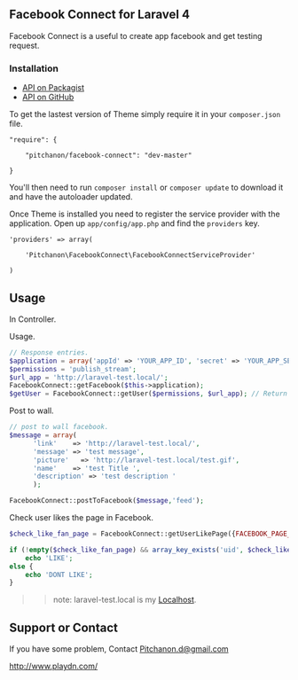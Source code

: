 ## Facebook Connect for Laravel 4

Facebook Connect is a useful to create app facebook and get testing request.

### Installation

- [API on Packagist](https://packagist.org/packages/pitchanon/facebook-connect)
- [API on GitHub](https://github.com/Pitchanon/Laravel4-FacebookConnect)

To get the lastest version of Theme simply require it in your `composer.json` file.

~~~
"require": {

	"pitchanon/facebook-connect": "dev-master"

}
~~~

You'll then need to run `composer install` or `composer update` to download it and have the autoloader updated.

Once Theme is installed you need to register the service provider with the application. Open up `app/config/app.php` and find the `providers` key.

~~~
'providers' => array(

    'Pitchanon\FacebookConnect\FacebookConnectServiceProvider'

)
~~~

## Usage

In Controller.

Usage.

~~~php
// Response entries.
$application = array('appId' => 'YOUR_APP_ID', 'secret' => 'YOUR_APP_SECRET');
$permissions = 'publish_stream';
$url_app = 'http://laravel-test.local/';
FacebookConnect::getFacebook($this->application);
$getUser = FacebookConnect::getUser($permissions, $url_app); // Return facebook User data

~~~

Post to wall.

~~~php
// post to wall facebook.
$message = array(
      'link'    => 'http://laravel-test.local/',
      'message' => 'test message',
      'picture'   => 'http://laravel-test.local/test.gif',
      'name'    => 'test Title ',
      'description' => 'test description '
      );

FacebookConnect::postToFacebook($message,'feed');

~~~

Check user likes the page in Facebook.

~~~php
$check_like_fan_page = FacebookConnect::getUserLikePage({FACEBOOK_PAGE_ID}, {$getUser['user_profile']['id']});

if (!empty($check_like_fan_page) && array_key_exists('uid', $check_like_fan_page[0]) && $check_like_fan_page[0]['uid'] = $getUser['user_profile']['id']) {
    echo 'LIKE';
else {
    echo 'DONT LIKE';
}

~~~



>> note: laravel-test.local is my [Localhost](http://laravel-test.local/).

## Support or Contact

If you have some problem, Contact Pitchanon.d@gmail.com

<a href='http://www.playdn.com/'>http://www.playdn.com/</a>
